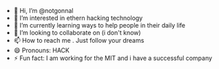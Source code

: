 - 👋 Hi, I’m @notgonnal
- 👀 I’m interested in ethern hacking technology
- 🌱 I’m currently learning ways to help people in their daily life
- 💞️ I’m looking to collaborate on (i don't know)
- 📫 How to reach me . Just follow your dreams
- 😄 Pronouns: HACK
- ⚡ Fun fact: I am working for the MIT and i have a successful company

<!---
notgonnal/notgonnal is a ✨ special ✨ repository because its `README.md` (this file) appears on your GitHub profile.
You can click the Preview link to take a look at your changes.
--->
